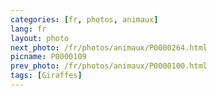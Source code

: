 ```yaml
---
categories: [fr, photos, animaux]
lang: fr
layout: photo
next_photo: /fr/photos/animaux/P0000264.html
picname: P0000109
prev_photo: /fr/photos/animaux/P0000100.html
tags: [Giraffes]
---
```

